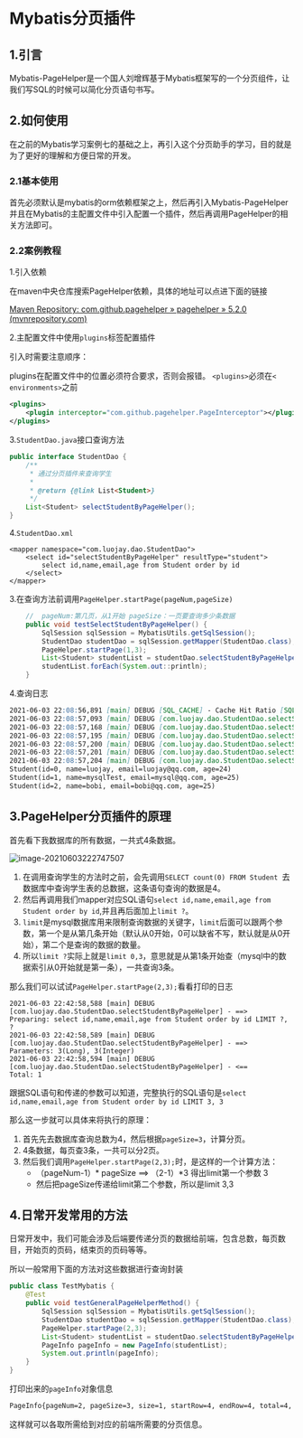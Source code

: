 # Mybatis分页插件

## 1.引言

Mybatis-PageHelper是一个国人刘增辉基于Mybatis框架写的一个分页组件，让我们写SQL的时候可以简化分页语句书写。

## 2.如何使用

在之前的Mybatis学习案例七的基础之上，再引入这个分页助手的学习，目的就是为了更好的理解和方便日常的开发。

### 2.1基本使用

首先必须默认是mybatis的orm依赖框架之上，然后再引入Mybatis-PageHelper并且在Mybatis的主配置文件中引入配置一个插件，然后再调用PageHelper的相关方法即可。

### 2.2案例教程

1.引入依赖

在maven中央仓库搜索PageHelper依赖，具体的地址可以点进下面的链接

[Maven Repository: com.github.pagehelper » pagehelper » 5.2.0 (mvnrepository.com)](https://mvnrepository.com/artifact/com.github.pagehelper/pagehelper/5.2.0)

2.主配置文件中使用`plugins`标签配置插件

引入时需要注意顺序：

plugins在配置文件中的位置必须符合要求，否则会报错。  `<plugins>`必须在`< environments>`之前

```xml
<plugins>
    <plugin interceptor="com.github.pagehelper.PageInterceptor"></plugin>
</plugins>
```

3.`StudentDao.java`接口查询方法

```java
public interface StudentDao {
    /**
     * 通过分页插件来查询学生
     *
     * @return {@link List<Student>}
     */
    List<Student> selectStudentByPageHelper();
}
```

4.`StudentDao.xml`

```
<mapper namespace="com.luojay.dao.StudentDao">
    <select id="selectStudentByPageHelper" resultType="student">
        select id,name,email,age from Student order by id
    </select>
</mapper>
```

3.在查询方法前调用`PageHelper.startPage(pageNum,pageSize)`

```java
    //	pageNum:第几页，从1开始 pageSize：一页要查询多少条数据
    public void testSelectStudentByPageHelper() {
        SqlSession sqlSession = MybatisUtils.getSqlSession();
        StudentDao studentDao = sqlSession.getMapper(StudentDao.class);
        PageHelper.startPage(1,3);
        List<Student> studentList = studentDao.selectStudentByPageHelper();
        studentList.forEach(System.out::println);
    }
```

4.查询日志

```markdown
2021-06-03 22:08:56,891 [main] DEBUG [SQL_CACHE] - Cache Hit Ratio [SQL_CACHE]: 0.0
2021-06-03 22:08:57,093 [main] DEBUG [com.luojay.dao.StudentDao.selectStudentByPageHelper_COUNT] - ==>  Preparing: SELECT count(0) FROM Student 
2021-06-03 22:08:57,168 [main] DEBUG [com.luojay.dao.StudentDao.selectStudentByPageHelper_COUNT] - ==> Parameters: 
2021-06-03 22:08:57,195 [main] DEBUG [com.luojay.dao.StudentDao.selectStudentByPageHelper_COUNT] - <==      Total: 1
2021-06-03 22:08:57,200 [main] DEBUG [com.luojay.dao.StudentDao.selectStudentByPageHelper] - ==>  Preparing: select id,name,email,age from Student order by id LIMIT ? 
2021-06-03 22:08:57,201 [main] DEBUG [com.luojay.dao.StudentDao.selectStudentByPageHelper] - ==> Parameters: 3(Integer)
2021-06-03 22:08:57,204 [main] DEBUG [com.luojay.dao.StudentDao.selectStudentByPageHelper] - <==      Total: 3
Student(id=0, name=luojay, email=luojay@qq.com, age=24)
Student(id=1, name=mysqlTest, email=mysql@qq.com, age=25)
Student(id=2, name=bobi, email=bobi@qq.com, age=25)
```

## 3.PageHelper分页插件的原理

首先看下我数据库的所有数据，一共式4条数据。

![image-20210603222747507](https://gitee.com/codeluojay/TyproaImage/raw/master/images/image-20210603222747507.png)



1. 在调用查询学生的方法时之前，会先调用`SELECT count(0) FROM Student `去数据库中查询学生表的总数据，这条语句查询的数据是4。
2. 然后再调用我们mapper对应SQL语句`select id,name,email,age from Student order by id`,并且再后面加上`limit ?`。
3. `limit`是mysql数据库用来限制查询数据的关键字，`limit`后面可以跟两个参数，第一个是从第几条开始（默认从0开始，0可以缺省不写，默认就是从0开始），第二个是查询的数据的数量。
4. 所以`limit ?`实际上就是`limit 0,3`，意思就是从第1条开始查（mysql中的数据索引从0开始就是第一条），一共查询3条。

那么我们可以试试`PageHelper.startPage(2,3);`看看打印的日志

```
2021-06-03 22:42:58,588 [main] DEBUG [com.luojay.dao.StudentDao.selectStudentByPageHelper] - ==>  Preparing: select id,name,email,age from Student order by id LIMIT ?, ? 
2021-06-03 22:42:58,589 [main] DEBUG [com.luojay.dao.StudentDao.selectStudentByPageHelper] - ==> Parameters: 3(Long), 3(Integer)
2021-06-03 22:42:58,594 [main] DEBUG [com.luojay.dao.StudentDao.selectStudentByPageHelper] - <==      Total: 1
```

跟据SQL语句和传递的参数可以知道，完整执行的SQL语句是`select id,name,email,age from Student order by id LIMIT 3, 3 `

那么这一步就可以具体来将执行的原理：

1. 首先先去数据库查询总数为4，然后根据`pageSize=3`，计算分页。
2. 4条数据，每页查3条，一共可以分2页。
3. 然后我们调用`PageHelper.startPage(2,3);`时，是这样的一个计算方法：
   - （pageNum-1）* pageSize ==> （2-1）*3 得出limit第一个参数 3 
   -  然后把pageSize传递给limit第二个参数，所以是limit 3,3

## 4.日常开发常用的方法

日常开发中，我们可能会涉及后端要传递分页的数据给前端，包含总数，每页数目，开始页的页码，结束页的页码等等。

所以一般常用下面的方法对这些数据进行查询封装

```java
public class TestMybatis {
    @Test
    public void testGeneralPageHelperMethod() {
        SqlSession sqlSession = MybatisUtils.getSqlSession();
        StudentDao studentDao = sqlSession.getMapper(StudentDao.class);
        PageHelper.startPage(2,3);
        List<Student> studentList = studentDao.selectStudentByPageHelper();
        PageInfo pageInfo = new PageInfo(studentList);
        System.out.println(pageInfo);
    }
}
```

打印出来的`pageInfo`对象信息

```markdown
PageInfo{pageNum=2, pageSize=3, size=1, startRow=4, endRow=4, total=4, pages=2, list=Page{count=true, pageNum=2, pageSize=3, startRow=3, endRow=6, total=4, pages=2, reasonable=false, pageSizeZero=false}[Student(id=3, name=bobi, email=bobi@qq.com, age=25)], prePage=1, nextPage=0, isFirstPage=false, isLastPage=true, hasPreviousPage=true, hasNextPage=false, navigatePages=8, navigateFirstPage=1, navigateLastPage=2, navigatepageNums=[1, 2]}
```

这样就可以各取所需给到对应的前端所需要的分页信息。